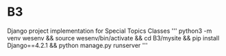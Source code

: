 # B3
Django project implementation for Special Topics Classes
'''
python3 -m venv wesenv && source wesenv/bin/activate && cd B3/mysite && pip install Django==4.2.1 && python manage.py runserver
'''
